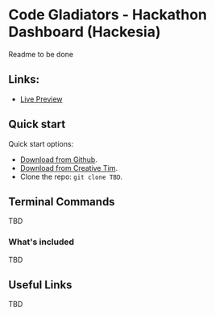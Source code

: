 # Code Gladiators - Hackathon Dashboard (Hackesia)

Readme to be done

## Links:

+ [Live Preview](https://zwq3nk5olm.codesandbox.io)

## Quick start

Quick start options:

- [Download from Github](TBD).
- [Download from Creative Tim](TBD).
- Clone the repo: `git clone TBD`.

## Terminal Commands

TBD

### What's included

TBD

## Useful Links

TBD